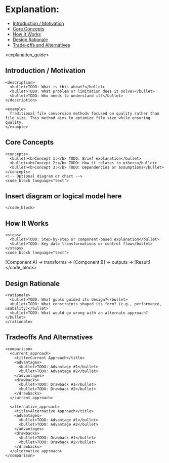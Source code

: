 
# Explanation: <File Name>

<!-- toc -->

- [Introduction / Motivation](#introduction--motivation)
- [Core Concepts](#core-concepts)
- [How It Works](#how-it-works)
- [Design Rationale](#design-rationale)
- [Trade-offs and Alternatives](#trade-offs-and-alternatives)

<!-- tocstop -->
<!--
LLM Instruction:
- Use this XML structure to explain the logic, motivation, and trade-offs behind a given file or system.
- Use <bullet> for lists, <code_block> for code or diagrams, and <comparison> for evaluating alternatives.
- Replace TODO: with explanatory content.
- Do not any of the LLM instruction tags in the final output.
- Do not include any of the TODO comments in the final output.

-->

<explanation_guide>
  <title>Explanation: &lt;FileName&gt;</title>

  <section name="IntroductionMotivation">
  
  ## Introduction / Motivation

    <description>
      <bullet>TODO: What is this about?</bullet>
      <bullet>TODO: What problem or limitation does it solve?</bullet>
      <bullet>TODO: Who needs to understand it?</bullet>
    </description>

    <example>
      Traditional file conversion methods focused on quality rather than file size. This method aims to optimize file size while ensuring quality.
    </example>
  </section>

  <section name="CoreConcepts">
    
  ## Core Concepts

    <concepts>
      <bullet><b>Concept 1:</b> TODO: Brief explanation</bullet>
      <bullet><b>Concept 2:</b> TODO: How it relates to others</bullet>
      <bullet><b>Concept 3:</b> TODO: Dependencies or assumptions</bullet>
    </concepts>
    <!-- Optional diagram or chart -->
    <code_block language="text">
# Insert diagram or logical model here
    </code_block>
  </section>

  <section name="HowItWorks">
  
  ## How It Works

    <steps>
      <bullet>TODO: Step-by-step or component-based explanation</bullet>
      <bullet>TODO: Key data transformations or control flow</bullet>
    </steps>
    <code_block language="text">
[Component A] → transforms → [Component B] → outputs → [Result]
    </code_block>
  </section>

  <section name="DesignRationale">
  
  ## Design Rationale

    <rationale>
      <bullet>TODO: What goals guided its design?</bullet>
      <bullet>TODO: What constraints shaped its form? (e.g., performance, usability)</bullet>
      <bullet>TODO: What would go wrong with an alternate approach?</bullet>
    </rationale>
  </section>

  <section name="TradeoffsAndAlternatives">
  
  ## Tradeoffs And Alternatives
  
    <comparison>
      <current_approach>
        <title>Current Approach</title>
        <advantages>
          <bullet>TODO: Advantage #1</bullet>
          <bullet>TODO: Advantage #2</bullet>
        </advantages>
        <drawbacks>
          <bullet>TODO: Drawback #1</bullet>
          <bullet>TODO: Drawback #2</bullet>
        </drawbacks>
      </current_approach>

      <alternative_approach>
        <title>Alternative Approach</title>
        <advantages>
          <bullet>TODO: Advantage #1</bullet>
          <bullet>TODO: Advantage #2</bullet>
        </advantages>
        <drawbacks>
          <bullet>TODO: Drawback #1</bullet>
          <bullet>TODO: Drawback #2</bullet>
        </drawbacks>
      </alternative_approach>
    </comparison>
  </section>
</explanation_guide>
